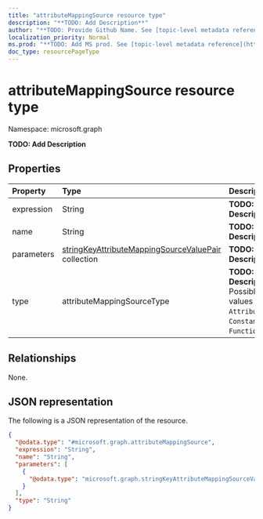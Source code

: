 ```yaml
---
title: "attributeMappingSource resource type"
description: "**TODO: Add Description**"
author: "**TODO: Provide Github Name. See [topic-level metadata reference](https://msgo.azurewebsites.net/add/document/guidelines/metadata.html#topic-level-metadata)**"
localization_priority: Normal
ms.prod: "**TODO: Add MS prod. See [topic-level metadata reference](https://msgo.azurewebsites.net/add/document/guidelines/metadata.html#topic-level-metadata)**"
doc_type: resourcePageType
---
```


# attributeMappingSource resource type

Namespace: microsoft.graph



**TODO: Add Description**

## Properties
|Property|Type|Description|
|:---|:---|:---|
|expression|String|**TODO: Add Description**|
|name|String|**TODO: Add Description**|
|parameters|[stringKeyAttributeMappingSourceValuePair](../resources/stringkeyattributemappingsourcevaluepair.md) collection|**TODO: Add Description**|
|type|attributeMappingSourceType|**TODO: Add Description**. Possible values are: `Attribute`, `Constant`, `Function`.|

## Relationships
None.

## JSON representation
The following is a JSON representation of the resource.
<!-- {
  "blockType": "resource",
  "@odata.type": "microsoft.graph.attributeMappingSource"
}
-->
``` json
{
  "@odata.type": "#microsoft.graph.attributeMappingSource",
  "expression": "String",
  "name": "String",
  "parameters": [
    {
      "@odata.type": "microsoft.graph.stringKeyAttributeMappingSourceValuePair"
    }
  ],
  "type": "String"
}
```

